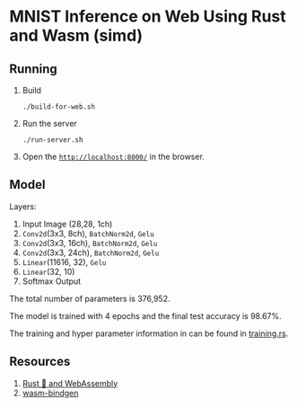 # MNIST Inference on Web Using Rust and Wasm (simd)

## Running

1. Build

   ```shell
   ./build-for-web.sh
   ```

2. Run the server

   ```shell
   ./run-server.sh
   ```

3. Open the [`http://localhost:8000/`](http://localhost:8000/) in the browser.

## Model

Layers:

1. Input Image (28,28, 1ch)
2. `Conv2d`(3x3, 8ch), `BatchNorm2d`, `Gelu`
3. `Conv2d`(3x3, 16ch), `BatchNorm2d`, `Gelu`
4. `Conv2d`(3x3, 24ch), `BatchNorm2d`, `Gelu`
5. `Linear`(11616, 32), `Gelu`
6. `Linear`(32, 10)
7. Softmax Output

The total number of parameters is 376,952.

The model is trained with 4 epochs and the final test accuracy is 98.67%.

The training and hyper parameter information in can be found in
[training.rs](./src/training.rs).

## Resources

1. [Rust 🦀 and WebAssembly](https://rustwasm.github.io/docs/book/)
2. [wasm-bindgen](https://rustwasm.github.io/wasm-bindgen/)
